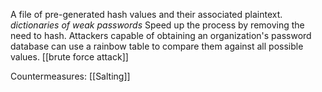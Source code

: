 A file of pre-generated hash values and their associated plaintext.
*dictionaries of weak passwords*
Speed up the process by removing the need to hash.
Attackers capable of obtaining an organization's password database can use a rainbow table to compare them against all possible values.
[[brute force attack]]

Countermeasures:
[[Salting]]
